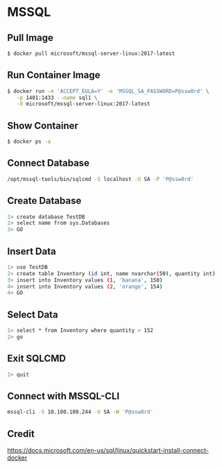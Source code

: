 # MSSQL

## Pull Image
```bash
$ docker pull microsoft/mssql-server-linux:2017-latest
```

## Run Container Image
```bash
$ docker run -e 'ACCEPT_EULA=Y' -e 'MSSQL_SA_PASSWORD=P@ssw0rd' \
   -p 1401:1433 --name sql1 \
   -d microsoft/mssql-server-linux:2017-latest
```

## Show Container
```bash
$ docker ps -a
```

## Connect Database
```bash
/opt/mssql-tools/bin/sqlcmd -S localhost -U SA -P 'P@ssw0rd'
```

## Create Database
```bash
1> create database TestDB
2> select name from sys.Databases
3> GO
```

## Insert Data
```bash
1> use TestDB
2> create table Inventory (id int, name nvarchar(50), quantity int)
3> insert into Inventory values (1, 'banana', 150)
4> insert into Inventory values (2, 'orange', 154)
4> GO
```

## Select Data
```bash
1> select * from Inventory where quantity > 152
2> go
```

## Exit SQLCMD
```bash
1> quit
```

## Connect with MSSQL-CLI
```bash
mssql-cli -S 10.100.100.244 -U SA -W 'P@ssw0rd'
```

## Credit
https://docs.microsoft.com/en-us/sql/linux/quickstart-install-connect-docker